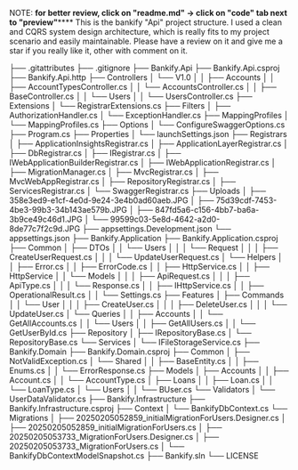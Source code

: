 NOTE:
********for better review, click on "readme.md" -> click on "code" tab next to "preview"************
This is the bankify "Api" project structure.
I used a clean and CQRS system design architecture, which is really fits to my project scenario and easily maintainable.
Please have a review on it and give me a star if you really like it, other with comment on it.

├── .gitattributes
├── .gitignore
├── Bankify.Api
    ├── Bankify.Api.csproj
    ├── Bankify.Api.http
    ├── Controllers
    │   └── V1.0
    │   │   ├── Accounts
    │   │       ├── AccountTypesController.cs
    │   │       └── AccountsController.cs
    │   │   ├── BaseController.cs
    │   │   └── Users
    │   │       └── UsersController.cs
    ├── Extensions
    │   └── RegistrarExtensions.cs
    ├── Filters
    │   ├── AuthorizationHandler.cs
    │   └── ExceptionHandler.cs
    ├── MappingProfiles
    │   └── MappingProfiles.cs
    ├── Options
    │   └── ConfigureSwaggerOptions.cs
    ├── Program.cs
    ├── Properties
    │   └── launchSettings.json
    ├── Registrars
    │   ├── ApplicationInsightsRegistrar.cs
    │   ├── ApplicationLayerRegistrar.cs
    │   ├── DbRegistrar.cs
    │   ├── IRegistrar.cs
    │   ├── IWebApplicationBuilderRegistrar.cs
    │   ├── IWebApplicationRegistrar.cs
    │   ├── MigrationManager.cs
    │   ├── MvcRegistrar.cs
    │   ├── MvcWebAppRegistrar.cs
    │   ├── RepositoryRegistrar.cs
    │   ├── ServicesRegistrar.cs
    │   └── SwaggerRegistrar.cs
    ├── Uploads
    │   ├── 358e3ed9-e1cf-4e0d-9e24-3e4b0ad60aeb.JPG
    │   ├── 75d39cdf-7453-4be3-99b3-34b143ae579b.JPG
    │   ├── 847fd5a6-c156-4bb7-ba6a-3b9ce49c46d1.JPG
    │   └── 99599c03-5e8d-4642-a2d0-8de77c7f2c9d.JPG
    ├── appsettings.Development.json
    └── appsettings.json
├── Bankify.Application
    ├── Bankify.Application.csproj
    ├── Common
    │   ├── DTOs
    │   │   └── Users
    │   │   │   └── Request
    │   │   │       ├── CreateUserRequest.cs
    │   │   │       └── UpdateUserRequest.cs
    │   └── Helpers
    │   │   ├── Error.cs
    │   │   ├── ErrorCode.cs
    │   │   ├── HttpService.cs
    │   │   ├── HttpService
    │   │       └── Models
    │   │       │   ├── ApiRequest.cs
    │   │       │   ├── ApiType.cs
    │   │       │   └── Response.cs
    │   │   ├── IHttpService.cs
    │   │   ├── OperationalResult.cs
    │   │   └── Settings.cs
    ├── Features
    │   ├── Commands
    │   │   └── User
    │   │   │   ├── CreateUser.cs
    │   │   │   ├── DeleteUser.cs
    │   │   │   └── UpdateUser.cs
    │   └── Queries
    │   │   ├── Accounts
    │   │       └── GetAllAccounts.cs
    │   │   └── Users
    │   │       ├── GetAllUsers.cs
    │   │       └── GetUserById.cs
    ├── Repository
    │   ├── IRepositoryBase.cs
    │   └── RepositoryBase.cs
    └── Services
    │   └── IFileStorageService.cs
├── Bankify.Domain
    ├── Bankify.Domain.csproj
    ├── Common
    │   ├── NotValidException.cs
    │   └── Shared
    │   │   ├── BaseEntity.cs
    │   │   ├── Enums.cs
    │   │   └── ErrorResponse.cs
    ├── Models
    │   ├── Accounts
    │   │   ├── Account.cs
    │   │   └── AccountType.cs
    │   ├── Loans
    │   │   ├── Loan.cs
    │   │   └── LoanType.cs
    │   └── Users
    │   │   └── BUser.cs
    └── Validators
    │   └── UserDataValidator.cs
├── Bankify.Infrastructure
    ├── Bankify.Infrastructure.csproj
    ├── Context
    │   └── BankifyDbContext.cs
    └── Migrations
    │   ├── 20250205052859_initialMigrationForUsers.Designer.cs
    │   ├── 20250205052859_initialMigrationForUsers.cs
    │   ├── 20250205053733_MigrationForUsers.Designer.cs
    │   ├── 20250205053733_MigrationForUsers.cs
    │   └── BankifyDbContextModelSnapshot.cs
├── Bankify.sln
└── LICENSE
